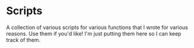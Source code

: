 # Scripts

A collection of various scripts for various functions that I wrote for various reasons.
Use them if you'd like! I'm just putting them here so I can keep track of them.